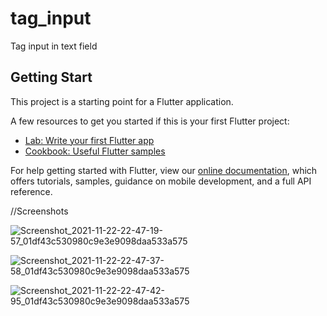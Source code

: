 # tag_input

Tag input in text field


## Getting Start

This project is a starting point for a Flutter application.

A few resources to get you started if this is your first Flutter project:

- [Lab: Write your first Flutter app](https://flutter.dev/docs/get-started/codelab)
- [Cookbook: Useful Flutter samples](https://flutter.dev/docs/cookbook)

For help getting started with Flutter, view our
[online documentation](https://flutter.dev/docs), which offers tutorials,
samples, guidance on mobile development, and a full API reference.


//Screenshots

![Screenshot_2021-11-22-22-47-19-57_01df43c530980c9e3e9098daa533a575](https://user-images.githubusercontent.com/73890321/142907203-9891ce61-7b25-49ab-92f4-6c3f940f07a1.jpg)


![Screenshot_2021-11-22-22-47-37-58_01df43c530980c9e3e9098daa533a575](https://user-images.githubusercontent.com/73890321/142907309-3120a801-616c-4b8f-87f0-fbf6b2933c29.jpg)


![Screenshot_2021-11-22-22-47-42-95_01df43c530980c9e3e9098daa533a575](https://user-images.githubusercontent.com/73890321/142907437-d83417f7-a786-4fa4-8afa-2d2f132208c0.jpg)
